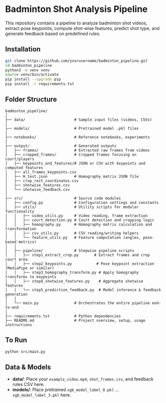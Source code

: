 # Badminton Shot Analysis Pipeline

This repository contains a pipeline to analyze badminton shot videos, extract pose keypoints, compute shot-wise features, predict shot type, and generate feedback based on predefined rules.

## Installation

```bash
git clone https://github.com/yourusername/badminton_pipeline.git
cd badminton_pipeline
python3 -m venv venv
source venv/bin/activate
pip install --upgrade pip
pip install -r requirements.txt
```

## Folder Structure

```
badminton_pipeline/
│
├── data/                      # Sample input files (videos, CSVs)
│
├── models/                    # Pretrained model .pkl files
│
├── notebooks/                 # Reference notebooks, experiments
│
├── output/                    # Generated outputs
│   ├── frames/                # Extracted raw frames from videos
│   ├── cropped_frames/        # Cropped frames focusing on court/players
│   ├── keypoints_and_features/# JSON or CSV with keypoints and computed features
│   ├── all_frames_keypoints.csv
│   ├── H_test.json            # Homography matrix JSON file
│   ├── crop_rect_coordinates.csv
│   ├── shotwise_features.csv
│   └── shotwise_feedback.csv
│
├── src/                       # Source code modules
│   ├── config.py              # Configuration settings and constants
│   ├── utils/                 # Utility scripts for modular functionality
│   │   ├── video_utils.py     # Video reading, frame extraction
│   │   ├── court_detection.py # Court detection and cropping logic
│   │   ├── homography.py      # Homography matrix calculation and transformation
│   │   ├── csv_utils.py       # CSV reading/writing helpers
│   │   └── feature_utils.py   # Feature computation (angles, pose-based metrics)
│   │
│   ├── pipeline/              # Stepwise pipeline scripts
│   │   ├── step1_extract_crop.py       # Extract frames and crop court area
│   │   ├── step2_keypoints.py           # Pose keypoint extraction (MediaPipe or similar)
│   │   ├── step3_homography_transform.py # Apply homography transforms to keypoints
│   │   ├── step4_shotwise_features.py    # Aggregate shotwise features
│   │   └── step5_prediction_feedback.py  # Model inference & feedback generation
│   │
│   └── main.py                # Orchestrates the entire pipeline end-to-end
│
├── requirements.txt           # Python dependencies
├── README.md                  # Project overview, setup, usage instructions

```

## To Run

```bash
python src/main.py
```

## Data & Models

- **data/**: Place your `example_video.mp4`, `shot_frames.csv`, and feedback rules CSV here.
- **models/**: Place pretrained `xgb_model_label_0.pkl` … `xgb_model_label_3.pkl` here.
